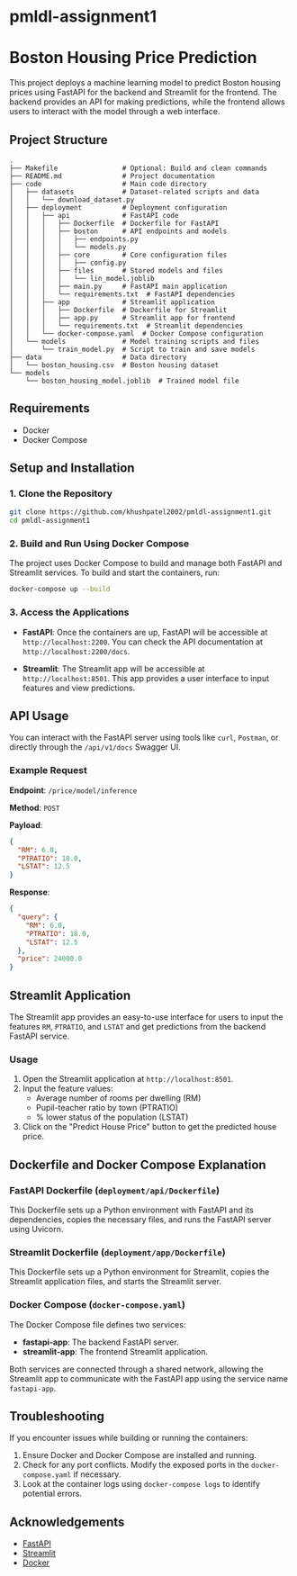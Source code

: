 # pmldl-assignment1

# Boston Housing Price Prediction

This project deploys a machine learning model to predict Boston housing prices using FastAPI for the backend and Streamlit for the frontend. The backend provides an API for making predictions, while the frontend allows users to interact with the model through a web interface.

## Project Structure

```
.
├── Makefile                # Optional: Build and clean commands
├── README.md               # Project documentation
├── code                    # Main code directory
│   ├── datasets            # Dataset-related scripts and data
│   │   └── download_dataset.py
│   ├── deployment          # Deployment configuration
│   │   ├── api             # FastAPI code
│   │   │   ├── Dockerfile  # Dockerfile for FastAPI
│   │   │   ├── boston      # API endpoints and models
│   │   │   │   ├── endpoints.py
│   │   │   │   └── models.py
│   │   │   ├── core        # Core configuration files
│   │   │   │   ├── config.py
│   │   │   ├── files       # Stored models and files
│   │   │   │   └── lin_model.joblib
│   │   │   ├── main.py     # FastAPI main application
│   │   │   └── requirements.txt  # FastAPI dependencies
│   │   ├── app             # Streamlit application
│   │   │   ├── Dockerfile  # Dockerfile for Streamlit
│   │   │   ├── app.py      # Streamlit app for frontend
│   │   │   └── requirements.txt  # Streamlit dependencies
│   │   └── docker-compose.yaml  # Docker Compose configuration
│   └── models              # Model training scripts and files
│       └── train_model.py  # Script to train and save models
├── data                    # Data directory
│   └── boston_housing.csv  # Boston housing dataset
└── models
    └── boston_housing_model.joblib  # Trained model file
```

## Requirements

- Docker
- Docker Compose

## Setup and Installation

### 1. Clone the Repository

```bash
git clone https://github.com/khushpatel2002/pmldl-assignment1.git
cd pmldl-assignment1
```

### 2. Build and Run Using Docker Compose

The project uses Docker Compose to build and manage both FastAPI and Streamlit services. To build and start the containers, run:

```bash
docker-compose up --build
```

### 3. Access the Applications

- **FastAPI**: Once the containers are up, FastAPI will be accessible at `http://localhost:2200`. You can check the API documentation at `http://localhost:2200/docs`.
  
- **Streamlit**: The Streamlit app will be accessible at `http://localhost:8501`. This app provides a user interface to input features and view predictions.

## API Usage

You can interact with the FastAPI server using tools like `curl`, `Postman`, or directly through the `/api/v1/docs` Swagger UI.

### Example Request

**Endpoint**: `/price/model/inference`

**Method**: `POST`

**Payload**:

```json
{
  "RM": 6.0,
  "PTRATIO": 18.0,
  "LSTAT": 12.5
}
```

**Response**:

```json
{
  "query": {
    "RM": 6.0,
    "PTRATIO": 18.0,
    "LSTAT": 12.5
  },
  "price": 24000.0
}
```

## Streamlit Application

The Streamlit app provides an easy-to-use interface for users to input the features `RM`, `PTRATIO`, and `LSTAT` and get predictions from the backend FastAPI service.

### Usage

1. Open the Streamlit application at `http://localhost:8501`.
2. Input the feature values:
   - Average number of rooms per dwelling (RM)
   - Pupil-teacher ratio by town (PTRATIO)
   - % lower status of the population (LSTAT)
3. Click on the "Predict House Price" button to get the predicted house price.

## Dockerfile and Docker Compose Explanation

### FastAPI Dockerfile (`deployment/api/Dockerfile`)

This Dockerfile sets up a Python environment with FastAPI and its dependencies, copies the necessary files, and runs the FastAPI server using Uvicorn.

### Streamlit Dockerfile (`deployment/app/Dockerfile`)

This Dockerfile sets up a Python environment for Streamlit, copies the Streamlit application files, and starts the Streamlit server.

### Docker Compose (`docker-compose.yaml`)

The Docker Compose file defines two services:
- **fastapi-app**: The backend FastAPI server.
- **streamlit-app**: The frontend Streamlit application.

Both services are connected through a shared network, allowing the Streamlit app to communicate with the FastAPI app using the service name `fastapi-app`.

## Troubleshooting

If you encounter issues while building or running the containers:

1. Ensure Docker and Docker Compose are installed and running.
2. Check for any port conflicts. Modify the exposed ports in the `docker-compose.yaml` if necessary.
3. Look at the container logs using `docker-compose logs` to identify potential errors.

## Acknowledgements

- [FastAPI](https://fastapi.tiangolo.com/)
- [Streamlit](https://streamlit.io/)
- [Docker](https://www.docker.com/)